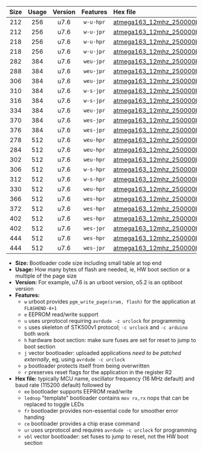|Size|Usage|Version|Features|Hex file|
|:-:|:-:|:-:|:-:|:--|
|212|256|u7.6|`w-u-hpr`|[atmega163_12mhz_250000bps_ur.hex](https://raw.githubusercontent.com/stefanrueger/urboot/main/bootloaders/atmega163/fcpu_12mhz/250000_bps/atmega163_12mhz_250000bps_ur.hex)|
|212|256|u7.6|`w-u-jpr`|[atmega163_12mhz_250000bps_ur_vbl.hex](https://raw.githubusercontent.com/stefanrueger/urboot/main/bootloaders/atmega163/fcpu_12mhz/250000_bps/atmega163_12mhz_250000bps_ur_vbl.hex)|
|218|256|u7.6|`w-u-hpr`|[atmega163_12mhz_250000bps_lednop_ur.hex](https://raw.githubusercontent.com/stefanrueger/urboot/main/bootloaders/atmega163/fcpu_12mhz/250000_bps/atmega163_12mhz_250000bps_lednop_ur.hex)|
|218|256|u7.6|`w-u-jpr`|[atmega163_12mhz_250000bps_lednop_ur_vbl.hex](https://raw.githubusercontent.com/stefanrueger/urboot/main/bootloaders/atmega163/fcpu_12mhz/250000_bps/atmega163_12mhz_250000bps_lednop_ur_vbl.hex)|
|282|384|u7.6|`weu-jpr`|[atmega163_12mhz_250000bps_ee_ur_vbl.hex](https://raw.githubusercontent.com/stefanrueger/urboot/main/bootloaders/atmega163/fcpu_12mhz/250000_bps/atmega163_12mhz_250000bps_ee_ur_vbl.hex)|
|288|384|u7.6|`weu-jpr`|[atmega163_12mhz_250000bps_ee_lednop_ur_vbl.hex](https://raw.githubusercontent.com/stefanrueger/urboot/main/bootloaders/atmega163/fcpu_12mhz/250000_bps/atmega163_12mhz_250000bps_ee_lednop_ur_vbl.hex)|
|306|384|u7.6|`weu-jpr`|[atmega163_12mhz_250000bps_ee_lednop_fr_ur_vbl.hex](https://raw.githubusercontent.com/stefanrueger/urboot/main/bootloaders/atmega163/fcpu_12mhz/250000_bps/atmega163_12mhz_250000bps_ee_lednop_fr_ur_vbl.hex)|
|310|384|u7.6|`w-s-jpr`|[atmega163_12mhz_250000bps_vbl.hex](https://raw.githubusercontent.com/stefanrueger/urboot/main/bootloaders/atmega163/fcpu_12mhz/250000_bps/atmega163_12mhz_250000bps_vbl.hex)|
|316|384|u7.6|`w-s-jpr`|[atmega163_12mhz_250000bps_lednop_vbl.hex](https://raw.githubusercontent.com/stefanrueger/urboot/main/bootloaders/atmega163/fcpu_12mhz/250000_bps/atmega163_12mhz_250000bps_lednop_vbl.hex)|
|334|384|u7.6|`weu-jpr`|[atmega163_12mhz_250000bps_ee_lednop_fr_ce_ur_vbl.hex](https://raw.githubusercontent.com/stefanrueger/urboot/main/bootloaders/atmega163/fcpu_12mhz/250000_bps/atmega163_12mhz_250000bps_ee_lednop_fr_ce_ur_vbl.hex)|
|370|384|u7.6|`wes-jpr`|[atmega163_12mhz_250000bps_ee_vbl.hex](https://raw.githubusercontent.com/stefanrueger/urboot/main/bootloaders/atmega163/fcpu_12mhz/250000_bps/atmega163_12mhz_250000bps_ee_vbl.hex)|
|376|384|u7.6|`wes-jpr`|[atmega163_12mhz_250000bps_ee_lednop_vbl.hex](https://raw.githubusercontent.com/stefanrueger/urboot/main/bootloaders/atmega163/fcpu_12mhz/250000_bps/atmega163_12mhz_250000bps_ee_lednop_vbl.hex)|
|278|512|u7.6|`weu-hpr`|[atmega163_12mhz_250000bps_ee_ur.hex](https://raw.githubusercontent.com/stefanrueger/urboot/main/bootloaders/atmega163/fcpu_12mhz/250000_bps/atmega163_12mhz_250000bps_ee_ur.hex)|
|284|512|u7.6|`weu-hpr`|[atmega163_12mhz_250000bps_ee_lednop_ur.hex](https://raw.githubusercontent.com/stefanrueger/urboot/main/bootloaders/atmega163/fcpu_12mhz/250000_bps/atmega163_12mhz_250000bps_ee_lednop_ur.hex)|
|302|512|u7.6|`weu-hpr`|[atmega163_12mhz_250000bps_ee_lednop_fr_ur.hex](https://raw.githubusercontent.com/stefanrueger/urboot/main/bootloaders/atmega163/fcpu_12mhz/250000_bps/atmega163_12mhz_250000bps_ee_lednop_fr_ur.hex)|
|306|512|u7.6|`w-s-hpr`|[atmega163_12mhz_250000bps.hex](https://raw.githubusercontent.com/stefanrueger/urboot/main/bootloaders/atmega163/fcpu_12mhz/250000_bps/atmega163_12mhz_250000bps.hex)|
|312|512|u7.6|`w-s-hpr`|[atmega163_12mhz_250000bps_lednop.hex](https://raw.githubusercontent.com/stefanrueger/urboot/main/bootloaders/atmega163/fcpu_12mhz/250000_bps/atmega163_12mhz_250000bps_lednop.hex)|
|330|512|u7.6|`weu-hpr`|[atmega163_12mhz_250000bps_ee_lednop_fr_ce_ur.hex](https://raw.githubusercontent.com/stefanrueger/urboot/main/bootloaders/atmega163/fcpu_12mhz/250000_bps/atmega163_12mhz_250000bps_ee_lednop_fr_ce_ur.hex)|
|366|512|u7.6|`wes-hpr`|[atmega163_12mhz_250000bps_ee.hex](https://raw.githubusercontent.com/stefanrueger/urboot/main/bootloaders/atmega163/fcpu_12mhz/250000_bps/atmega163_12mhz_250000bps_ee.hex)|
|372|512|u7.6|`wes-hpr`|[atmega163_12mhz_250000bps_ee_lednop.hex](https://raw.githubusercontent.com/stefanrueger/urboot/main/bootloaders/atmega163/fcpu_12mhz/250000_bps/atmega163_12mhz_250000bps_ee_lednop.hex)|
|402|512|u7.6|`wes-hpr`|[atmega163_12mhz_250000bps_ee_lednop_fr.hex](https://raw.githubusercontent.com/stefanrueger/urboot/main/bootloaders/atmega163/fcpu_12mhz/250000_bps/atmega163_12mhz_250000bps_ee_lednop_fr.hex)|
|402|512|u7.6|`wes-jpr`|[atmega163_12mhz_250000bps_ee_lednop_fr_vbl.hex](https://raw.githubusercontent.com/stefanrueger/urboot/main/bootloaders/atmega163/fcpu_12mhz/250000_bps/atmega163_12mhz_250000bps_ee_lednop_fr_vbl.hex)|
|444|512|u7.6|`wes-hpr`|[atmega163_12mhz_250000bps_ee_lednop_fr_ce.hex](https://raw.githubusercontent.com/stefanrueger/urboot/main/bootloaders/atmega163/fcpu_12mhz/250000_bps/atmega163_12mhz_250000bps_ee_lednop_fr_ce.hex)|
|444|512|u7.6|`wes-jpr`|[atmega163_12mhz_250000bps_ee_lednop_fr_ce_vbl.hex](https://raw.githubusercontent.com/stefanrueger/urboot/main/bootloaders/atmega163/fcpu_12mhz/250000_bps/atmega163_12mhz_250000bps_ee_lednop_fr_ce_vbl.hex)|

- **Size:** Bootloader code size including small table at top end
- **Usage:** How many bytes of flash are needed, ie, HW boot section or a multiple of the page size
- **Version:** For example, u7.6 is an urboot version, o5.2 is an optiboot version
- **Features:**
  + `w` urboot provides `pgm_write_page(sram, flash)` for the application at `FLASHEND-4+1`
  + `e` EEPROM read/write support
  + `u` uses urprotocol requiring `avrdude -c urclock` for programming
  + `s` uses skeleton of STK500v1 protocol; `-c urclock` and `-c arduino` both work
  + `h` hardware boot section: make sure fuses are set for reset to jump to boot section
  + `j` vector bootloader: uploaded applications *need to be patched externally*, eg, using `avrdude -c urclock`
  + `p` bootloader protects itself from being overwritten
  + `r` preserves reset flags for the application in the register R2
- **Hex file:** typically MCU name, oscillator frequency (16 MHz default) and baud rate (115200 default) followed by
  + `ee` bootloader supports EEPROM read/write
  + `lednop` "template" bootloader contains `mov rx,rx` nops that can be replaced to toggle LEDs
  + `fr` bootloader provides non-essential code for smoother error handing
  + `ce` bootloader provides a chip erase command
  + `ur` uses urprotocol and requires `avrdude -c urclock` for programming
  + `vbl` vector bootloader: set fuses to jump to reset, not the HW boot section
